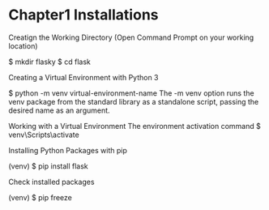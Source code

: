 <h1>Chapter1 Installations</h1>
Creatign the Working Directory (Open Command Prompt on your working location)

$ mkdir flasky $ cd flask

Creating a Virtual Environment with Python 3

$ python -m venv virtual-environment-name The -m venv option runs the venv package from the standard library as a standalone script, passing the desired name as an argument.

Working with a Virtual Environment The environment activation command $ venv\Scripts\activate

Installing Python Packages with pip

(venv) $ pip install flask

Check installed packages

(venv) $ pip freeze

